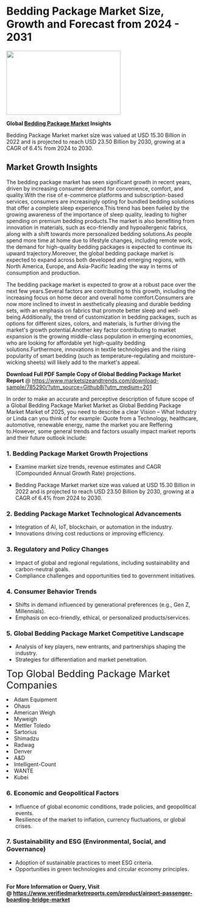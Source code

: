 <H1>Bedding Package Market Size, Growth and Forecast from 2024 - 2031</H1><img class="aligncenter size-medium wp-image-584254" src="https://thirdeyenews.in/wp-content/uploads/2024/09/Global-Market-Research-300x168.jpeg" alt="" width="300" height="168" /><p><strong>Global&nbsp;<a href="https://www.marketsizeandtrends.com/download-sample/785290/?utm_source=Github8j?utm_medium=201">Bedding Package Market</a> Insights</strong></p><p>Bedding Package Market market size was valued at USD 15.30 Billion in 2022 and is projected to reach USD 23.50 Billion by 2030, growing at a CAGR of 6.4% from 2024 to 2030.</p><p><h2>Market Growth Insights</h2> <p>The bedding package market has seen significant growth in recent years, driven by increasing consumer demand for convenience, comfort, and quality.With the rise of e-commerce platforms and subscription-based services, consumers are increasingly opting for bundled bedding solutions that offer a complete sleep experience.This trend has been fueled by the growing awareness of the importance of sleep quality, leading to higher spending on premium bedding products.The market is also benefiting from innovation in materials, such as eco-friendly and hypoallergenic fabrics, along with a shift towards more personalized bedding solutions.As people spend more time at home due to lifestyle changes, including remote work, the demand for high-quality bedding packages is expected to continue its upward trajectory.Moreover, the global bedding package market is expected to expand across both developed and emerging regions, with North America, Europe, and Asia-Pacific leading the way in terms of consumption and production.</p> <p>The bedding package market is expected to grow at a robust pace over the next few years.Several factors are contributing to this growth, including the increasing focus on home décor and overall home comfort.Consumers are now more inclined to invest in aesthetically pleasing and durable bedding sets, with an emphasis on fabrics that promote better sleep and well-being.Additionally, the trend of customization in bedding packages, such as options for different sizes, colors, and materials, is further driving the market's growth potential.Another key factor contributing to market expansion is the growing middle-class population in emerging economies, who are looking for affordable yet high-quality bedding solutions.Furthermore, innovations in textile technologies and the rising popularity of smart bedding (such as temperature-regulating and moisture-wicking sheets) will likely add to the market's appeal.</p> <p><span class=""><strong>Download Full PDF Sample Copy of Global Bedding Package Market Report</strong> @ <a href="https://www.marketsizeandtrends.com/download-sample/785290/?utm_source=Github8j?utm_medium=201" target="_blank">https://www.marketsizeandtrends.com/download-sample/785290/?utm_source=Github8j?utm_medium=201</a></span></p><p>In order to make an accurate and perceptive description of future scope of a Global&nbsp;Bedding Package Market Market as Global&nbsp;Bedding Package Market Market of 2025, you need to describe a clear Vision &ndash; What Industry or Linda can you think of for example: Quote from a Technology, healthcare, automotive, renewable energy, name the market you are Reffering to.However, some general trends and factors usually impact market reports and their future outlook include:</p><h3>1.&nbsp;<strong>Bedding Package Market Growth Projections</strong></h3><ul><li>Examine market size trends, revenue estimates and CAGR (Compounded Annual Growth Rate) projections.</li><li><p>Bedding Package Market market size was valued at USD 15.30 Billion in 2022 and is projected to reach USD 23.50 Billion by 2030, growing at a CAGR of 6.4% from 2024 to 2030.</p></li></ul><h3>2.&nbsp;<strong>Bedding Package Market Technological Advancements</strong></h3><ul><li>Integration of AI, IoT, blockchain, or automation in the industry.</li><li>Innovations driving cost reductions or improving efficiency.</li></ul><h3>3.&nbsp;<strong>Regulatory and Policy Changes</strong></h3><ul><li>Impact of global and regional regulations, including sustainability and carbon-neutral goals.</li><li>Compliance challenges and opportunities tied to government initiatives.</li></ul><h3>4.&nbsp;<strong>Consumer Behavior Trends</strong></h3><ul><li>Shifts in demand influenced by generational preferences (e.g., Gen Z, Millennials).</li><li>Emphasis on eco-friendly, ethical, or personalized products/services.</li></ul><h3>5.&nbsp;<strong>Global Bedding Package Market Competitive Landscape</strong></h3><ul><li>Analysis of key players, new entrants, and partnerships shaping the industry.</li><li>Strategies for differentiation and market penetration.</li></ul><p data-pm-slice="1 1 []"><span style="color: inherit; font-family: inherit; font-size: 25px;">Top Global Bedding Package Market Companies</span></p><div class="" data-test-id=""><p><li>Adam Equipment</li><li> Ohaus</li><li> American Weigh</li><li> Myweigh</li><li> Mettler Toledo</li><li> Sartorius</li><li> Shimadzu</li><li> Radwag</li><li> Denver</li><li> A&D</li><li> Intelligent-Count</li><li> WANTE</li><li> Kubei</li></p></div><h3>6.&nbsp;<strong>Economic and Geopolitical Factors</strong></h3><ul><li>Influence of global economic conditions, trade policies, and geopolitical events.</li><li>Resilience of the market to inflation, currency fluctuations, or global crises.</li></ul><h3>7.&nbsp;<strong>Sustainability and ESG (Environmental, Social, and Governance)</strong></h3><ul><li>Adoption of sustainable practices to meet ESG criteria.</li><li>Opportunities in green technologies and circular economy principles.</li></ul><h2><strong style="font-size: 14px;">For More Information or Query, Visit @&nbsp;</strong><a style="background-color: #ffffff; font-size: 14px;" href="https://www.marketsizeandtrends.com/report/bedding-package-market/" target="_blank">https://www.verifiedmarketreports.com/product/airport-passenger-boarding-bridge-market</a></h2>